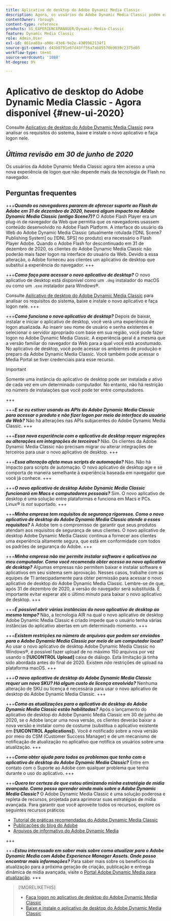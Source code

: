 ```yaml
---
title: Aplicativo de desktop do Adobe Dynamic Media Classic
description: Agora, os usuários do Adobe Dynamic Media Classic podem experimentar uma atualização completa da interface do usuário. A experiência oferece um logon atualizado com links para recursos valiosos, além disso, essa atualização não depende mais da tecnologia de Flash do Adobe no navegador.
contentOwner: rbrough
content-type: reference
products: SG_EXPERIENCEMANAGER/Dynamic-Media-Classic
feature: Dynamic Media Classic
role: Admin,User
exl-id: d61ea80a-a98e-43e6-9e2e-4389962134f1
source-git-commit: d43b0791e67d43ff56a7ab85570b9639c2375e05
workflow-type: tm+mt
source-wordcount: '1088'
ht-degree: 0%

---
```


# Aplicativo de desktop do Adobe Dynamic Media Classic - Agora disponível {#new-ui-2020}

Consulte [Aplicativo de desktop do Adobe Dynamic Media Classic](/help/dynamic-media-classic-desktop-app.md) para analisar os requisitos do sistema, baixe e instale o novo aplicativo e faça logon nele.

## _Última revisão em 30 de junho de 2020_

Os usuários da Adobe Dynamic Media Classic agora têm acesso a uma nova experiência de logon que não depende mais da tecnologia de Flash no navegador.

## Perguntas frequentes

+++**_Quando os navegadores pararem de oferecer suporte ao Flash do Adobe em 31 de dezembro de 2020, haverá algum impacto no Adobe Dynamic Media Classic (antigo Scene7)?_**
O Adobe Flash Player era um plug-in de navegador da Web que permitia que os navegadores usassem conteúdo desenvolvido no Adobe Flash Platform. A interface do usuário da Web do Adobe Dynamic Media Classic (atualmente rotulada [!DNL Scene7 Publishing System] ou [!DNL SPS] no produto) era necessário o Flash Player Adobe. Quando o Adobe Flash for descontinuado em 31 de dezembro de 2020, os clientes do Adobe Dynamic Media Classic não poderão mais fazer logon na interface do usuário da Web. Devido a essa alteração, o Adobe forneceu aos clientes um aplicativo de desktop que substitui a experiência do navegador.
+++

+++**_Como faço para acessar o novo aplicativo de desktop?_**
O novo aplicativo de desktop está disponível como um `.dmg` instalador do macOS ou como um `.exe` instalador para Windows®.

Consulte [Aplicativo de desktop do Adobe Dynamic Media Classic](/help/dynamic-media-classic-desktop-app.md) para analisar os requisitos do sistema, baixe e instale o novo aplicativo e faça logon nele.
+++

<!-- NEWSLETTER IS DEAD The download links are also available by way of the [Adobe Dynamic Media Classic newsletter subscription page.](https://www.adobe.com/subscription/dynamic-media-newsletter.html) -->

+++**_Como funciona o novo aplicativo de desktop?_**
Depois de baixar, instalar e iniciar o aplicativo de desktop, você verá uma experiência de logon atualizada. Ao inserir seu nome de usuário e senha existentes e selecionar o servidor apropriado com base em sua região, você pode fazer logon no Adobe Dynamic Media Classic. A experiência geral é a mesma que a versão familiar do navegador da Web para a qual você está acostumado. No aplicativo de desktop, você pode acessar os ambientes de produção e preparo da Adobe Dynamic Media Classic. Você também pode acessar o Media Portal se tiver credenciais para esse recurso.

>[!IMPORTANT]
>
>Somente uma instância do aplicativo de desktop pode ser instalada *e* ativo de cada vez em um determinado computador. No entanto, não há restrição no número de instalações que você pode ter entre computadores.

+++

+++**_E se eu estiver usando as APIs do Adobe Dynamic Media Classic para acessar o produto e não fizer logon por meio da interface do usuário da Web?_**
Não há alterações nas APIs subjacentes do Adobe Dynamic Media Classic.
+++

+++**_Essa nova experiência com o aplicativo de desktop requer migrações ou alterações em integrações de terceiros?_**
Não. Os clientes da Adobe Dynamic Media Classic não precisam migrar ou alterar integrações de terceiros para usar o novo aplicativo de desktop.
+++

+++**_Essa alteração afeta meus scripts de automação?_**
Não. Não há impacto para scripts de automação. O novo aplicativo de desktop age e se comporta de maneira semelhante à experiência baseada em navegador que você já conhece.
+++

+++**_O novo aplicativo de desktop Adobe Dynamic Media Classic funcionará em Macs e computadores pessoais?_**
Sim. O novo aplicativo de desktop é uma solução entre plataformas e funciona em Macs e PCs. Linux® is *not* suportado.
+++

+++**_Minha empresa tem requisitos de segurança rigorosos. Como o novo aplicativo de desktop do Adobe Dynamic Media Classic atende a esses requisitos?_**
A Adobe tem o compromisso de garantir que seus produtos atendam aos requisitos de segurança de seus clientes. O novo aplicativo de desktop Adobe Dynamic Media Classic continua a fornecer aos clientes uma experiência altamente segura, que está em conformidade com todos os padrões de segurança do Adobe.
+++

+++**_Minha empresa não me permite instalar software e aplicativos no meu computador. Como você recomenda obter acesso ao novo aplicativo de desktop?_**
Algumas empresas não permitem baixar e instalar software e aplicativos em seu sistema sem aprovação. Nesses casos, trabalhe com as equipes de TI antecipadamente para obter permissão para acessar o novo aplicativo de desktop do Adobe Dynamic Media Classic. Lembre-se de que, após 31 de dezembro de 2020, a versão do navegador será substituída. É importante evitar esperar até o último minuto para baixar o novo aplicativo de desktop.
+++

+++**_É possível abrir várias instâncias do novo aplicativo de desktop ao mesmo tempo?_**
Não, a tecnologia AIR na qual o novo aplicativo de desktop Adobe Dynamic Media Classic é criado impede que o usuário tenha várias instâncias do aplicativo abertas em um determinado momento.
+++

+++**_Existem restrições no número de arquivos que podem ser enviados para o Adobe Dynamic Media Classic por meio de um computador local?_**
Ao usar o novo aplicativo de desktop Adobe Dynamic Media Classic no Windows®, é possível fazer upload de no máximo 150 arquivos por vez usando o **[!UICONTROL Upload]** caixa de diálogo. Esta limitação já tinha sido abordada antes do final de 2020. Existem *não* restrições de upload na plataforma macOS.
+++

+++**_O novo aplicativo de desktop do Adobe Dynamic Media Classic requer um novo SKU? Há algum custo de licença envolvido?_**
Nenhuma alteração de SKU ou licença é necessária para usar o novo aplicativo de desktop do Adobe Dynamic Media Classic.
+++

+++**_Como as atualizações para o aplicativo de desktop do Adobe Dynamic Media Classic estão habilitadas?_**
Após o lançamento do aplicativo de desktop do Adobe Dynamic Media Classic em 30 de junho de 2020, se o Adobe lançar uma nova versão, os clientes deverão baixar a nova versão e instalar como de costume (substitua o aplicativo existente em **[!UICONTROL Applications]**). Você é notificado sobre a nova versão por meio do CSM (Customer Success Manager) e de um mecanismo de notificação de atualização no aplicativo que notifica os usuários sobre uma atualização.
+++

+++**_Como obter ajuda para todos os problemas que tenho com o aplicativo de desktop do Adobe Dynamic Media Classic?_**
Entre em contato com o Suporte ao Adobe com qualquer problema que tenha durante o uso do aplicativo.
+++

+++**_Quero ter certeza de que estou otimizando minha estratégia de mídia avançada. Como posso aprender ainda mais sobre o Adobe Dynamic Media Classic?_**
O Adobe Dynamic Media Classic é uma solução poderosa e repleta de recursos, projetada para aprimorar suas estratégias de mídia avançada. Para garantir que você aproveite todos os recursos, explore os seguintes recursos práticos:

* [Tutorial de práticas recomendadas do Adobe Dynamic Media Classic](https://experienceleague.adobe.com/docs/experience-manager-learn/dynamic-media-classic-tutorial/overview.html)
* [Publicações do blog do Adobe](https://blog.adobe.com/)<!-- (https://blog.adobe.com/tag/dynamic-media/) -->
* [Arquivos de informativo do Adobe Dynamic Media](https://experienceleague.adobe.com/docs/dynamic-media-classic/using/dynamic-media-newsletter.html)

+++

<!-- HIDDEN AUGUST 2, 2021 BECAUSE THE NEWSLETTER WAS DISCONTINUED Plus, [subscribe to the Dynamic Media newsletter](https://www.adobe.com/subscription/dynamic-media-newsletter.html) to stay current on the latest news, information, training opportunities, powerful features available to you such as [Smart Imaging](https://experienceleague.adobe.com/docs/experience-manager-65/assets/dynamic/imaging-faq.html#dynamic), and the complementary audit program. -->

+++**_Estou interessado em saber mais sobre como atualizar para o Adobe Dynamic Media com Adobe Experience Manager Assets. Onde posso encontrar mais informações?_**
Para saber mais sobre os benefícios da atualização para a próxima geração de criação, publicação e entrega dinâmica de mídia avançada, visite o [Portal Adobe Dynamic Media para atualização](https://exploreadobe.com/dynamic-media-upgrade/).
+++

>[!MORELIKETHIS]
>
>* [Faça logon no aplicativo de desktop do Adobe Dynamic Media Classic](/help/signing-out.md)
>* [Baixe e instale o aplicativo de desktop do Adobe Dynamic Media Classic](/help/dynamic-media-classic-desktop-app.md)


<!-- SAVE - OLD LINK TO BEST PRACTICES GUIDE IN PDF https://www.adobe.com/content/dam/www/us/en/marketing/experience-manager-assets/dynamic-media/adobe-dynamic-media-classic-best-practices-guide.pdf -->